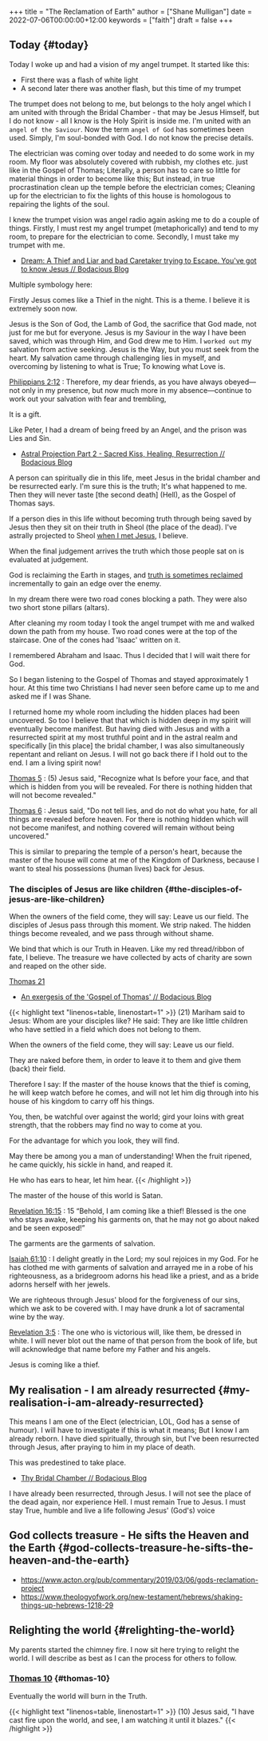 +++
title = "The Reclamation of Earth"
author = ["Shane Mulligan"]
date = 2022-07-06T00:00:00+12:00
keywords = ["faith"]
draft = false
+++

## Today {#today}

Today I woke up and had a vision of my angel trumpet.
It started like this:

-   First there was a flash of white light
-   A second later there was another flash, but this time of my trumpet

The trumpet does not belong to me, but belongs to the holy angel which I am united with through the Bridal Chamber - that may be Jesus Himself, but I do not know - all I know is the Holy Spirit is inside me.
I'm united with an `angel of the Saviour`. Now the term `angel of God` has sometimes been used.
Simply, I'm soul-bonded with God. I do not know the precise details.

The electrician was coming over today and needed to do some work in my room.
My floor was absolutely covered with rubbish, my clothes etc. just like in the
Gospel of Thomas; Literally, a person has to care so little for material things in order to become like this; But instead, in true procrastination clean up the temple before the electrician comes; Cleaning up for the electrician to fix the lights of this house is homologous to repairing the lights of the soul.

I knew the trumpet vision was angel radio again asking me to do a couple of things.
Firstly, I must rest my angel trumpet (metaphorically) and tend to my room, to prepare for the electrician to come.
Secondly, I must take my trumpet with me.

-   [Dream: A Thief and Liar and bad Caretaker trying to Escape. You've got to know Jesus // Bodacious Blog](https://mullikine.github.io/posts/dream-a-thief-and-liar-trying-to-escape/)

Multiple symbology here:

Firstly Jesus comes like a Thief in the night.
This is a theme. I believe it is extremely soon now.

Jesus is the Son of God, the Lamb of God, the sacrifice that God made, not just for me but for everyone.
Jesus is my Saviour in the way I have been saved, which was through Him, and God drew me to Him.
I `worked out` my salvation from active seeking. Jesus is the Way, but you must seek from the heart.
My salvation came through challenging lies in myself, and overcoming by listening to what is True; To knowing what Love is.

[Philippians 2:12](https://biblehub.com/philippians/2-12.htm)
: Therefore, my dear friends, as you have always obeyed—not only in my presence, but now much more in my absence—continue to work out your salvation with fear and trembling,

It is a gift.

Like Peter, I had a dream of being freed by an Angel, and the prison was Lies and Sin.

-   [Astral Projection Part 2 - Sacred Kiss, Healing, Resurrection // Bodacious Blog](https://mullikine.github.io/posts/astral-projection-pt-2/)

A person can spiritually die in this life, meet Jesus in the bridal chamber and be resurrected early. I'm sure this is the truth; It's what happened to me.
Then they will never taste [the second death] (Hell), as the Gospel of Thomas says.

If a person dies in this life without becoming truth through being saved by Jesus then they sit on their truth in Sheol (the place of the dead).
I've astrally projected to Sheol [when I met Jesus](https://mullikine.github.io/posts/astral-projection/), I believe.

When the final judgement arrives the truth which those people sat on is evaluated at judgement.

God is reclaiming the Earth in stages, and [truth is sometimes reclaimed](https://mullikine.github.io/posts/apology/) incrementally to gain an edge over the enemy.

In my dream there were two road cones blocking a path.
They were also two short stone pillars (altars).

After cleaning my room today I took the angel trumpet with me and walked down the path from my house. Two road cones were at the top of the staircase. One of the cones had 'Isaac' written on it.

I remembered Abraham and Isaac. Thus I decided that I will wait there for God.

So I began listening to the Gospel of Thomas and stayed approximately 1 hour. At this time two Christians I had never seen before came up to me and asked me if I was Shane.

I returned home my whole room including the hidden places had been uncovered.
So too I believe that that which is hidden deep in my spirit will eventually become manifest.
But having died with Jesus and with a resurrected spirit at my most truthful point and in the astral realm and specifically [in this place] the bridal chamber, I was also simultaneously repentant and reliant on Jesus.
I will not go back there if I hold out to the end. I am a living spirit now!

[Thomas 5](http://www.earlychristianwritings.com/thomas/gospelthomas5.html)
: (5) Jesus said, "Recognize what Is before your face, and that which is hidden from you will be revealed. For there is nothing hidden that will not become revealed."


[Thomas 6](http://www.earlychristianwritings.com/thomas/gospelthomas6.html)
: Jesus said, "Do not tell lies, and do not do what you hate, for all things are revealed before heaven. For there is nothing hidden which will not become manifest, and nothing covered will remain without being uncovered."

This is similar to preparing the temple of a person's heart, because the master of the house will come at me of the Kingdom of Darkness, because I want to steal his possessions (human lives) back for Jesus.


### The disciples of Jesus are like children {#the-disciples-of-jesus-are-like-children}

When the owners of the field come, they will say: Leave us our field.
The disciples of Jesus pass through this moment.
We strip naked. The hidden things become revealed, and we pass through without shame.

We bind that which is our Truth in Heaven.
Like my red thread/ribbon of fate, I believe.
The treasure we have collected by acts of charity are sown and reaped on the other side.

[Thomas 21](http://www.earlychristianwritings.com/thomas/gospelthomas21.html)

-   [An exergesis of the 'Gospel of Thomas' // Bodacious Blog](https://mullikine.github.io/posts/gospel-of-thomas/)

<!--listend-->

{{< highlight text "linenos=table, linenostart=1" >}}
(21) Mariham said to Jesus: Whom are your
disciples like? He said: They are like little
children who have settled in a field which
does not belong to them.

When the owners of the field come, they will
say: Leave us our field.

They are naked before them, in order to leave
it to them and give them (back) their field.

Therefore I say: If the master of the house
knows that the thief is coming, he will keep
watch before he comes, and will not let him
dig through into his house of his kingdom to
carry off his things.

You, then, be watchful over against the world;
gird your loins with great strength, that the
robbers may find no way to come at you.

For the advantage for which you look, they
will find.

May there be among you a man of understanding!
When the fruit ripened, he came quickly, his
sickle in hand, and reaped it.

He who has ears to hear, let him hear.
{{< /highlight >}}

The master of the house of this world is Satan.

[Revelation 16:15](https://www.biblegateway.com/passage/?search=Revelation%2016%3A15%2CMatthew%2024%3A43%2C1%20Thessalonians%205%3A2%2C1%20Thessalonians%205%3A4%2C2%20Peter%203%3A10&version=ESV)
: 15 “Behold, I am coming like a thief! Blessed is the one who stays awake, keeping his garments on, that he may not go about naked and be seen exposed!”

The garments are the garments of salvation.

[Isaiah 61:10](https://dailyverses.net/isaiah/61/10)
: I delight greatly in the Lord; my soul rejoices in my God. For he has clothed me with garments of salvation and arrayed me in a robe of his righteousness, as a bridegroom adorns his head like a priest, and as a bride adorns herself with her jewels.

We are righteous through Jesus' blood for the forgiveness of our sins, which we ask to be covered with.
I may have drunk a lot of sacramental wine by the way.

[Revelation 3:5](https://biblia.com/bible/esv/revelation/3/5)
: The one who is victorious will, like them, be dressed in white. I will never blot out the name of that person from the book of life, but will acknowledge that name before my Father and his angels.

Jesus is coming like a thief.


## My realisation - I am already resurrected {#my-realisation-i-am-already-resurrected}

This means I am one of the Elect (electrician, LOL, God has a sense of humour).
I will have to investigate if this is what it means; But I know I am already reborn.
I have died spiritually, through sin, but I've been resurrected through Jesus, after praying to him in my place of death.

This was predestined to take place.

-   [Thy Bridal Chamber // Bodacious Blog](https://mullikine.github.io/posts/thy-bridal-chamber/)

I have already been resurrected, through Jesus.
I will not see the place of the dead again, nor experience Hell.
I must remain True to Jesus.
I must stay True, humble and live a life following Jesus' (God's) voice


## God collects treasure - He sifts the Heaven and the Earth {#god-collects-treasure-he-sifts-the-heaven-and-the-earth}

-   <https://www.acton.org/pub/commentary/2019/03/06/gods-reclamation-project>
-   <https://www.theologyofwork.org/new-testament/hebrews/shaking-things-up-hebrews-1218-29>


## Relighting the world {#relighting-the-world}

My parents started the chimney fire.
I now sit here trying to relight the world.
I will describe as best as I can the process for others to follow.


### [Thomas 10](http://www.earlychristianwritings.com/thomas/gospelthomas10.html) {#thomas-10}

Eventually the world will burn in the Truth.

{{< highlight text "linenos=table, linenostart=1" >}}
(10) Jesus said, "I have cast fire
upon the world, and see, I am
watching it until it blazes."
{{< /highlight >}}